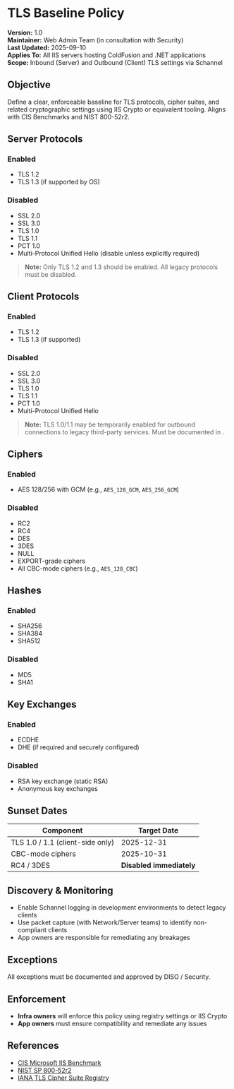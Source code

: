 # TLS Baseline Policy

**Version:** 1.0  
**Maintainer:** Web Admin Team (in consultation with Security)  
**Last Updated:** 2025-09-10  
**Applies To:** All IIS servers hosting ColdFusion and .NET applications  
**Scope:** Inbound (Server) and Outbound (Client) TLS settings via Schannel

## Objective

Define a clear, enforceable baseline for TLS protocols, cipher suites, and related cryptographic settings using IIS Crypto or equivalent tooling. Aligns with CIS Benchmarks and NIST 800-52r2.

## Server Protocols

### Enabled
- TLS 1.2
- TLS 1.3 (if supported by OS)

### Disabled
- SSL 2.0
- SSL 3.0
- TLS 1.0
- TLS 1.1
- PCT 1.0
- Multi-Protocol Unified Hello (disable unless explicitly required)

> **Note:** Only TLS 1.2 and 1.3 should be enabled. All legacy protocols must be disabled.

## Client Protocols

### Enabled
- TLS 1.2
- TLS 1.3 (if supported)

### Disabled
- SSL 2.0
- SSL 3.0
- TLS 1.0
- TLS 1.1
- PCT 1.0
- Multi-Protocol Unified Hello

> **Note:** TLS 1.0/1.1 may be temporarily enabled for outbound connections to legacy third-party services. Must be documented in <some file>.

## Ciphers

### Enabled
- AES 128/256 with GCM (e.g., `AES_128_GCM`, `AES_256_GCM`)

### Disabled
- RC2
- RC4
- DES
- 3DES
- NULL
- EXPORT-grade ciphers
- All CBC-mode ciphers (e.g., `AES_128_CBC`)

## Hashes

### Enabled
- SHA256
- SHA384
- SHA512

### Disabled
- MD5
- SHA1

## Key Exchanges

### Enabled
- ECDHE
- DHE (if required and securely configured)

### Disabled
- RSA key exchange (static RSA)
- Anonymous key exchanges

## Sunset Dates

| Component | Target Date |
|-----------|-------------|
| TLS 1.0 / 1.1 (client-side only) | 2025-12-31 |
| CBC-mode ciphers | 2025-10-31 |
| RC4 / 3DES | **Disabled immediately** |

## Discovery & Monitoring

- Enable Schannel logging in development environments to detect legacy clients
- Use packet capture (with Network/Server teams) to identify non-compliant clients
- App owners are responsible for remediating any breakages

## Exceptions

All exceptions must be documented and approved by DISO / Security.

## Enforcement

- **Infra owners** will enforce this policy using registry settings or IIS Crypto
- **App owners** must ensure compatibility and remediate any issues

## References

- [CIS Microsoft IIS Benchmark](https://www.cisecurity.org/benchmark/microsoft_iis)
- [NIST SP 800-52r2](https://csrc.nist.gov/publications/detail/sp/800-52/rev-2/final)
- [IANA TLS Cipher Suite Registry](https://www.iana.org/assignments/tls-parameters/tls-parameters.xhtml)
